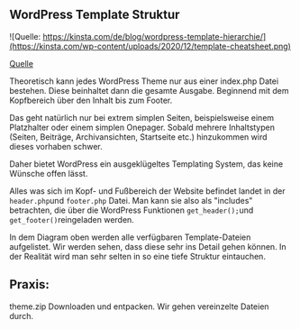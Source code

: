 ## WordPress Template Struktur

![Quelle: https://kinsta.com/de/blog/wordpress-template-hierarchie/](https://kinsta.com/wp-content/uploads/2020/12/template-cheatsheet.png)

[Quelle](https://kinsta.com/de/blog/wordpress-template-hierarchie/)

Theoretisch kann jedes WordPress Theme nur aus einer index.php Datei bestehen. Diese beinhaltet dann die gesamte Ausgabe. Beginnend mit dem Kopfbereich über den Inhalt bis zum Footer.

Das geht natürlich nur bei extrem simplen Seiten, beispielsweise einem Platzhalter oder einem simplen Onepager. Sobald mehrere Inhaltstypen (Seiten, Beiträge, Archivansichten, Startseite etc.) hinzukommen wird dieses vorhaben schwer.

Daher bietet WordPress ein ausgeklügeltes Templating System, das keine Wünsche offen lässt. 

Alles was sich im Kopf- und Fußbereich der Website befindet landet in der `header.php`und `footer.php` Datei. Man kann sie also als "includes" betrachten, die über die WordPress Funktionen `get_header();`und `get_footer()`reingeladen werden.

In dem Diagram oben werden alle verfügbaren Template-Dateien aufgelistet. Wir werden sehen, dass diese sehr ins Detail gehen können. In der Realität wird man sehr selten in so eine tiefe Struktur eintauchen.

## Praxis:

theme.zip Downloaden und entpacken. Wir gehen vereinzelte Dateien durch.